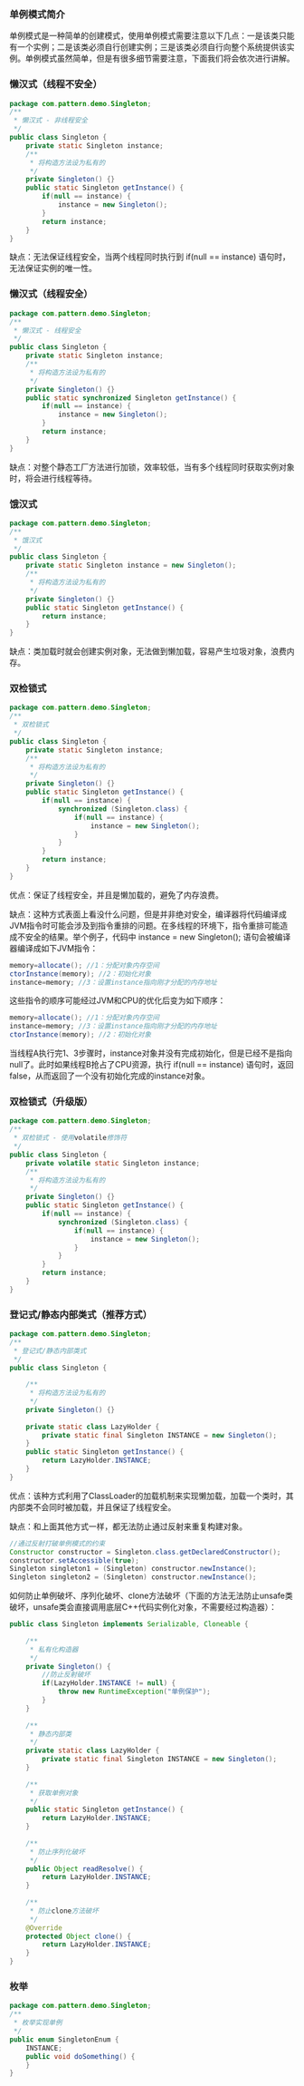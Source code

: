 ### 单例模式简介

单例模式是一种简单的创建模式，使用单例模式需要注意以下几点：一是该类只能有一个实例；二是该类必须自行创建实例；三是该类必须自行向整个系统提供该实例。单例模式虽然简单，但是有很多细节需要注意，下面我们将会依次进行讲解。

### 懒汉式（线程不安全）

```java
package com.pattern.demo.Singleton;
/**
 * 懒汉式 - 非线程安全
 */
public class Singleton {
    private static Singleton instance;
    /**
     * 将构造方法设为私有的
     */
    private Singleton() {}
    public static Singleton getInstance() {
        if(null == instance) {
            instance = new Singleton();
        }
        return instance;
    }
}
```

缺点：无法保证线程安全，当两个线程同时执行到 if(null == instance) 语句时，无法保证实例的唯一性。

### 懒汉式（线程安全）

```java
package com.pattern.demo.Singleton;
/**
 * 懒汉式 - 线程安全
 */
public class Singleton {
    private static Singleton instance;
    /**
     * 将构造方法设为私有的
     */
    private Singleton() {}
    public static synchronized Singleton getInstance() {
        if(null == instance) {
            instance = new Singleton();
        }
        return instance;
    }
}
```

缺点：对整个静态工厂方法进行加锁，效率较低，当有多个线程同时获取实例对象时，将会进行线程等待。

### 饿汉式

```java
package com.pattern.demo.Singleton;
/**
 * 饿汉式
 */
public class Singleton {
    private static Singleton instance = new Singleton();
    /**
     * 将构造方法设为私有的
     */
    private Singleton() {}
    public static Singleton getInstance() {
        return instance;
    }
}
```

缺点：类加载时就会创建实例对象，无法做到懒加载，容易产生垃圾对象，浪费内存。

### 双检锁式

```java
package com.pattern.demo.Singleton;
/**
 * 双检锁式
 */
public class Singleton {
    private static Singleton instance;
    /**
     * 将构造方法设为私有的
     */
    private Singleton() {}
    public static Singleton getInstance() {
        if(null == instance) {
            synchronized (Singleton.class) {
                if(null == instance) {
                    instance = new Singleton();
                }
            }
        }
        return instance;
    }
}
```

优点：保证了线程安全，并且是懒加载的，避免了内存浪费。

缺点：这种方式表面上看没什么问题，但是并非绝对安全，编译器将代码编译成JVM指令时可能会涉及到指令重排的问题。在多线程的环境下，指令重排可能造成不安全的结果。举个例子，代码中 instance = new Singleton(); 语句会被编译器编译成如下JVM指令：

```java
memory=allocate(); //1：分配对象内存空间
ctorInstance(memory); //2：初始化对象
instance=memory; //3：设置instance指向刚才分配的内存地址
```

这些指令的顺序可能经过JVM和CPU的优化后变为如下顺序：

```java
memory=allocate(); //1：分配对象内存空间
instance=memory; //3：设置instance指向刚才分配的内存地址
ctorInstance(memory); //2：初始化对象
```

当线程A执行完1、3步骤时，instance对象并没有完成初始化，但是已经不是指向null了。此时如果线程B抢占了CPU资源，执行 if(null == instance) 语句时，返回false，从而返回了一个没有初始化完成的instance对象。

### 双检锁式（升级版）

```java
package com.pattern.demo.Singleton;
/**
 * 双检锁式 - 使用volatile修饰符
 */
public class Singleton {
    private volatile static Singleton instance;
    /**
     * 将构造方法设为私有的
     */
    private Singleton() {}
    public static Singleton getInstance() {
        if(null == instance) {
            synchronized (Singleton.class) {
                if(null == instance) {
                    instance = new Singleton();
                }
            }
        }
        return instance;
    }
}
```

### 登记式/静态内部类式（推荐方式） 

```java
package com.pattern.demo.Singleton;
/**
 * 登记式/静态内部类式
 */
public class Singleton {
    
    /**
     * 将构造方法设为私有的
     */
    private Singleton() {}
    
    private static class LazyHolder {
        private static final Singleton INSTANCE = new Singleton();
    }
    public static Singleton getInstance() {
        return LazyHolder.INSTANCE;
    }
}
```

优点：该种方式利用了ClassLoader的加载机制来实现懒加载，加载一个类时，其内部类不会同时被加载，并且保证了线程安全。

缺点：和上面其他方式一样，都无法防止通过反射来重复构建对象。 

```java
//通过反射打破单例模式的约束
Constructor constructor = Singleton.class.getDeclaredConstructor();
constructor.setAccessible(true);
Singleton singleton1 = (Singleton) constructor.newInstance();
Singleton singleton2 = (Singleton) constructor.newInstance();
```

如何防止单例破坏、序列化破坏、clone方法破坏（下面的方法无法防止unsafe类破坏，unsafe类会直接调用底层C++代码实例化对象，不需要经过构造器）： 

```java
public class Singleton implements Serializable, Cloneable {
    
    /**
     * 私有化构造器
     */
    private Singleton() {
        //防止反射破坏
        if(LazyHolder.INSTANCE != null) {
            throw new RuntimeException("单例保护");
        }        
    }
    
    /**
     * 静态内部类
     */
    private static class LazyHolder {
        private static final Singleton INSTANCE = new Singleton();
    }
    
    /**
     * 获取单例对象
     */
    public static Singleton getInstance() {
        return LazyHolder.INSTANCE;
    }
    
    /**
     * 防止序列化破坏
     */
    public Object readResolve() {
        return LazyHolder.INSTANCE;
    }
    
    /**
     * 防止clone方法破坏
     */
    @Override
    protected Object clone() {
        return LazyHolder.INSTANCE;
    }
}
```

### 枚举

```java
package com.pattern.demo.Singleton;
/**
 * 枚举实现单例
 */
public enum SingletonEnum {
    INSTANCE;
    public void doSomething() {
    }
}
```